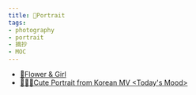 ```yaml
---
title: 👧Portrait
tags:
- photography
- portrait
- 摘抄
- MOC
---
```


* [🌸Flower & Girl](photography/aesthetic/Portrait/Flower_and_Girl.md)
* [👧🇰🇷Cute Portrait from Korean MV <Today's Mood>](photography/aesthetic/Portrait/From%20Korean%20MV%20Todays_Mod.md)
